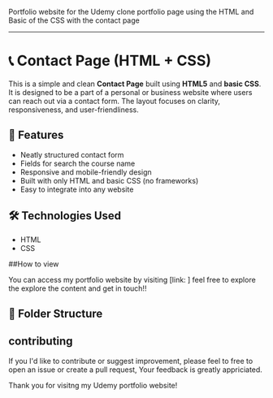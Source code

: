 Portfolio website for the Udemy clone portfolio page using the HTML and Basic of the CSS with the contact page

---

# 📞 Contact Page (HTML + CSS)

This is a simple and clean **Contact Page** built using **HTML5** and **basic CSS**. It is designed to be a part of a personal or business website where users can reach out via a contact form. The layout focuses on clarity, responsiveness, and user-friendliness.

## 📌 Features

* Neatly structured contact form
* Fields for search the course name
* Responsive and mobile-friendly design
* Built with only HTML and basic CSS (no frameworks)
* Easy to integrate into any website

## 🛠️ Technologies Used

* HTML
* CSS

##How to view

You can access my portfolio website by visiting [link: ] feel free to explore the explore the content and get in touch!!
## 📁 Folder Structure

## contributing

If you I'd like to contribute or suggest improvement, please feel to free to open an issue or create a pull request, Your feedback is greatly appriciated.

Thank you for visitng my Udemy portfolio website!



